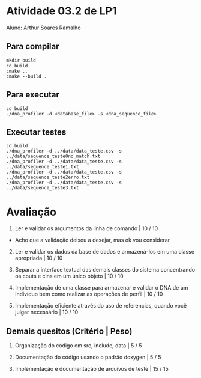 # Atividade 03.2 de LP1

Aluno: Arthur Soares Ramalho

## Para compilar
```console
mkdir build
cd build
cmake ..
cmake --build .

```

## Para executar
```console
cd build
./dna_profiler -d <database_file> -s <dna_sequence_file>

```

## Executar testes
```console
cd build
./dna_profiler -d ../data/data_teste.csv -s ../data/sequence_teste0no_match.txt
./dna_profiler -d ../data/data_teste.csv -s ../data/sequence_teste1.txt
./dna_profiler -d ../data/data_teste.csv -s ../data/sequence_teste2erro.txt
./dna_profiler -d ../data/data_teste.csv -s ../data/sequence_teste3.txt

```

# Avaliação

1. Ler e validar os argumentos da linha de comando | 10 / 10
- Acho que a validação deixou a desejar, mas ok vou considerar

2. Ler e validar os dados da base de dados e armazená-los em uma classe apropriada | 10 / 10

3. Separar a interface textual das demais classes do sistema concentrando os couts e cins em um único objeto | 10 / 10

4. Implementação de uma classe para armazenar e validar o DNA de um indivíduo bem como realizar as operações de perfil | 10 / 10

5. Implementação eficiente através do uso de referencias, quando você  julgar necessário | 10 / 10

## Demais quesitos (Critério | Peso)

1. Organização do código em src, include, data | 5 / 5

2. Documentação do código usando o padrão doxygen | 5 / 5

3. Implementação e documentação de arquivos de teste | 15 / 15